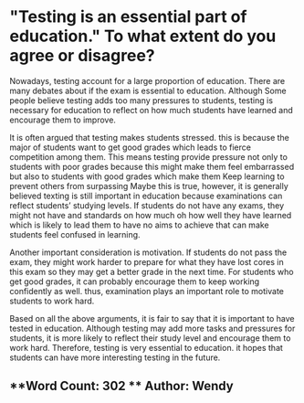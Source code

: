 # "Testing is an essential part of education." To what extent do you agree or disagree? 

Nowadays, testing account for a large proportion of education. There are many debates about if the exam is essential to education. Although Some people believe testing adds too many pressures to students, testing is necessary for education to reflect on how much students have learned and encourage them to improve.

It is often argued that testing makes students stressed. this is because the major of students want to get good grades which leads to fierce competition among them. This means testing provide pressure not only to students with poor grades because this might make them feel embarrassed but also to students with good grades which make them Keep learning to prevent others from surpassing Maybe this is true, however, it is generally believed texting is still important in education because examinations can reflect students’ studying levels. If students do not have any exams, they might not have and standards on how much oh how well they have learned which is likely to lead them to have no aims to achieve that can make students feel confused in learning.

Another important consideration is motivation. If students do not pass the exam, they might work harder to prepare for what they have lost cores in this exam so they may get a better grade in the next time. For students who get good grades, it can probably encourage them to keep working confidently as well. thus, examination plays an important role to motivate students to work hard.

Based on all the above arguments, it is fair to say that it is important to have tested in education. Although testing may add more tasks and pressures for students, it is more likely to reflect their study level and encourage them to work hard. Therefore, testing is very essential to education. it hopes that students can have more interesting testing in the future. 

## **Word Count: 302 ** Author: Wendy